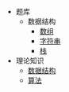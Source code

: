 * 题库
  * 数据结构
    * [数组](question-bank/array/)
    * [字符串](question-bank/string/)
    * [栈](question-bank/stack/)
* 理论知识
  * [数据结构](theory/data-structure/)
  * [算法](theory/algorithm/)

